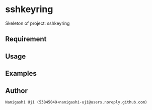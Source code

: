 # sshkeyring

Skeleton of project: sshkeyring

## Requirement

## Usage

## Examples

## Author
    Nanigashi Uji (53845049+nanigashi-uji@users.noreply.github.com)
